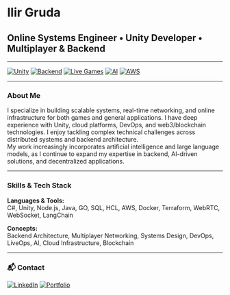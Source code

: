 # Ilir Gruda

## Online Systems Engineer • Unity Developer • Multiplayer & Backend

---

[![Unity](https://img.shields.io/badge/Engine-Unity-FF5C5C?style=flat-square&logo=unity)](https://unity.com/)
[![Backend](https://img.shields.io/badge/Backend-Architect-007ACC?style=flat-square&logo=server)]()
[![Live Games](https://img.shields.io/badge/Live--Ops-Enabled-green?style=flat-square&logo=livewire)]()
[![AI](https://img.shields.io/badge/AI-Explorer-blueviolet?style=flat-square&logo=OpenAI)]()
[![AWS](https://img.shields.io/badge/Cloud-AWS-orange?style=flat-square&logo=amazon-aws)]()

---

### About Me

I specialize in building scalable systems, real-time networking, and online infrastructure for both games and general applications. I have deep experience with Unity, cloud platforms, DevOps, and web3/blockchain technologies. I enjoy tackling complex technical challenges across distributed systems and backend architecture.  
My work increasingly incorporates artificial intelligence and large language models, as I continue to expand my expertise in backend, AI-driven solutions, and decentralized applications.

---

### Skills & Tech Stack

**Languages & Tools:**  
C#, Unity, Node.js, Java, GO, SQL, HCL, AWS, Docker, Terraform, WebRTC, WebSocket, LangChain

**Concepts:**  
Backend Architecture, Multiplayer Networking, Systems Design, DevOps, LiveOps, AI, Cloud Infrastructure, Blockchain

---

### 📬 Contact

[![LinkedIn](https://img.shields.io/badge/LinkedIn-ilirvg-0077B5?style=flat-square&logo=linkedin)](https://www.linkedin.com/in/ilirvg/)
[![Portfolio](https://img.shields.io/badge/Portfolio-Website-24292e?style=flat-square&logo=githubpages)](https://ilirvg.github.io)
